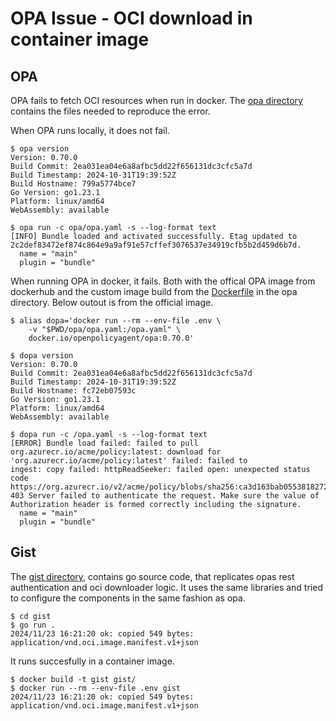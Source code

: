 # OPA Issue - OCI download in container image

## OPA

OPA fails to fetch OCI resources when run in docker. The [opa
directory](./opa/) contains the files needed to reproduce the error.

When OPA runs locally, it does not fail.

```console
$ opa version
Version: 0.70.0
Build Commit: 2ea031ea04e6a8afbc5dd22f656131dc3cfc5a7d
Build Timestamp: 2024-10-31T19:39:52Z
Build Hostname: 799a5774bce7
Go Version: go1.23.1
Platform: linux/amd64
WebAssembly: available

$ opa run -c opa/opa.yaml -s --log-format text
[INFO] Bundle loaded and activated successfully. Etag updated to 2c2def83472ef874c864e9a9af91e57cffef3076537e34919cfb5b2d459d6b7d.
  name = "main"
  plugin = "bundle"
```

When running OPA in docker, it fails. Both with the offical OPA image
from dockerhub and the custom image build from the
[Dockerfile](./opa/Dockerfile) in the opa directory. Below outout is
from the official image.

```console
$ alias dopa='docker run --rm --env-file .env \
    -v "$PWD/opa/opa.yaml:/opa.yaml" \
    docker.io/openpolicyagent/opa:0.70.0'

$ dopa version
Version: 0.70.0
Build Commit: 2ea031ea04e6a8afbc5dd22f656131dc3cfc5a7d
Build Timestamp: 2024-10-31T19:39:52Z
Build Hostname: fc72eb07593c
Go Version: go1.23.1
Platform: linux/amd64
WebAssembly: available

$ dopa run -c /opa.yaml -s --log-format text
[ERROR] Bundle load failed: failed to pull
org.azurecr.io/acme/policy:latest: download for
'org.azurecr.io/acme/policy:latest' failed: failed to
ingest: copy failed: httpReadSeeker: failed open: unexpected status code
https://org.azurecr.io/v2/acme/policy/blobs/sha256:ca3d163bab055381827226140568f3bef7eaac187cebd76878e0b63e9e442356:
403 Server failed to authenticate the request. Make sure the value of
Authorization header is formed correctly including the signature.
  name = "main"
  plugin = "bundle"
```

## Gist

The [gist directory](./gist/), contains go source code, that replicates
opas rest authentication and oci downloader logic. It uses the same
libraries and tried to configure the components in the same fashion as
opa.

```console
$ cd gist
$ go run .
2024/11/23 16:21:20 ok: copied 549 bytes: application/vnd.oci.image.manifest.v1+json
```

It runs succesfully in a container image.

```console
$ docker build -t gist gist/
$ docker run --rm --env-file .env gist
2024/11/23 16:21:20 ok: copied 549 bytes: application/vnd.oci.image.manifest.v1+json
```
